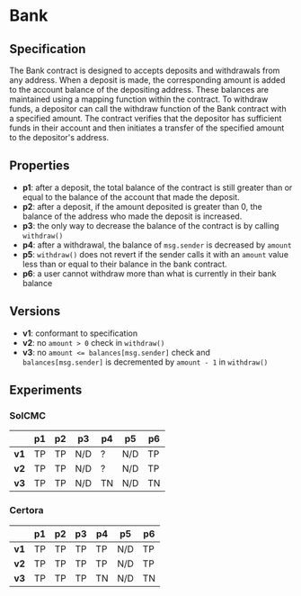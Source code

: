 # Bank

## Specification

The Bank contract is designed to accepts deposits and withdrawals from any
address. When a deposit is made, the corresponding amount is added to the
account balance of the depositing address. These balances are maintained using
a mapping function within the contract. To withdraw funds, a depositor can call
the withdraw function of the Bank contract with a specified amount. The
contract verifies that the depositor has sufficient funds in their account and
then initiates a transfer of the specified amount to the depositor's address.

## Properties

- **p1**: after a deposit, the total balance of the contract is still greater
  than or equal to the balance of the account that made the deposit.
- **p2**: after a deposit, if the amount deposited is greater than 0, the
  balance of the address who made the deposit is increased.
- **p3**: the only way to decrease the balance of the contract is by calling `withdraw()`
- **p4**: after a withdrawal, the balance of `msg.sender` is decreased by `amount`
- **p5**: `withdraw()` does not revert if the sender calls it with an `amount`
  value less than or equal to their balance in the bank contract.
- **p6**: a user cannot withdraw more than what is currently in their bank balance

## Versions

- **v1**: conformant to specification
- **v2**: no `amount > 0` check in `withdraw()`
- **v3**: no `amount <= balances[msg.sender]` check and `balances[msg.sender]` is decremented by `amount - 1` in `withdraw()`

## Experiments

### SolCMC

|        | p1  | p2  | p3  | p4  | p5  | p6  |
| ------ | --- | --- | --- | --- | --- | --- |
| **v1** | TP  | TP  | N/D | ?   | N/D | TP  |
| **v2** | TP  | TP  | N/D | ?   | N/D | TP  |
| **v3** | TP  | TP  | N/D | TN  | N/D | TN  |

### Certora

|        | p1  | p2  | p3  | p4  | p5  | p6  |
| ------ | --- | --- | --- | --- | --- | --- |
| **v1** | TP  | TP  | TP  | TP  | N/D | TP  |
| **v2** | TP  | TP  | TP  | TP  | N/D | TP  |
| **v3** | TP  | TP  | TP  | TN  | N/D | TN  |
